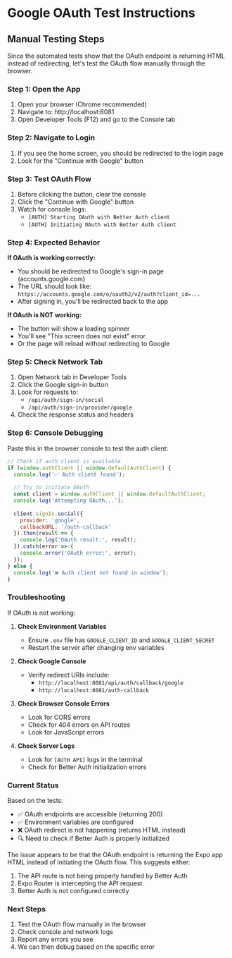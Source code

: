 # Google OAuth Test Instructions

## Manual Testing Steps

Since the automated tests show that the OAuth endpoint is returning HTML instead of redirecting, let's test the OAuth flow manually through the browser.

### Step 1: Open the App
1. Open your browser (Chrome recommended)
2. Navigate to: http://localhost:8081
3. Open Developer Tools (F12) and go to the Console tab

### Step 2: Navigate to Login
1. If you see the home screen, you should be redirected to the login page
2. Look for the "Continue with Google" button

### Step 3: Test OAuth Flow
1. Before clicking the button, clear the console
2. Click the "Continue with Google" button
3. Watch for console logs:
   - `[AUTH] Starting OAuth with Better Auth client`
   - `[AUTH] Initiating OAuth with Better Auth client`

### Step 4: Expected Behavior

**If OAuth is working correctly:**
- You should be redirected to Google's sign-in page (accounts.google.com)
- The URL should look like: `https://accounts.google.com/o/oauth2/v2/auth?client_id=...`
- After signing in, you'll be redirected back to the app

**If OAuth is NOT working:**
- The button will show a loading spinner
- You'll see "This screen does not exist" error
- Or the page will reload without redirecting to Google

### Step 5: Check Network Tab
1. Open Network tab in Developer Tools
2. Click the Google sign-in button
3. Look for requests to:
   - `/api/auth/sign-in/social`
   - `/api/auth/sign-in/provider/google`
4. Check the response status and headers

### Step 6: Console Debugging

Paste this in the browser console to test the auth client:

```javascript
// Check if auth client is available
if (window.authClient || window.defaultAuthClient) {
  console.log('✅ Auth client found');
  
  // Try to initiate OAuth
  const client = window.authClient || window.defaultAuthClient;
  console.log('Attempting OAuth...');
  
  client.signIn.social({
    provider: 'google',
    callbackURL: '/auth-callback'
  }).then(result => {
    console.log('OAuth result:', result);
  }).catch(error => {
    console.error('OAuth error:', error);
  });
} else {
  console.log('❌ Auth client not found in window');
}
```

### Troubleshooting

If OAuth is not working:

1. **Check Environment Variables**
   - Ensure `.env` file has `GOOGLE_CLIENT_ID` and `GOOGLE_CLIENT_SECRET`
   - Restart the server after changing env variables

2. **Check Google Console**
   - Verify redirect URIs include:
     - `http://localhost:8081/api/auth/callback/google`
     - `http://localhost:8081/auth-callback`

3. **Check Browser Console Errors**
   - Look for CORS errors
   - Check for 404 errors on API routes
   - Look for JavaScript errors

4. **Check Server Logs**
   - Look for `[AUTH API]` logs in the terminal
   - Check for Better Auth initialization errors

### Current Status

Based on the tests:
- ✅ OAuth endpoints are accessible (returning 200)
- ✅ Environment variables are configured
- ❌ OAuth redirect is not happening (returns HTML instead)
- 🔍 Need to check if Better Auth is properly initialized

The issue appears to be that the OAuth endpoint is returning the Expo app HTML instead of initiating the OAuth flow. This suggests either:
1. The API route is not being properly handled by Better Auth
2. Expo Router is intercepting the API request
3. Better Auth is not configured correctly

### Next Steps

1. Test the OAuth flow manually in the browser
2. Check console and network logs
3. Report any errors you see
4. We can then debug based on the specific error